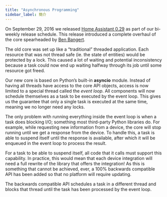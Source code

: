 ```yaml
---
title: "Asynchronous Programming"
sidebar_label: 簡介
---
```


On September 29, 2016 we released [Home Assistant 0.29](https://www.home-assistant.io/blog/2016/09/29/async-sleepiq-emoncms-stocks/) as part of our bi-weekly release schedule. This release introduced a complete overhaul of the core spearheaded by [Ben Bangert](https://github.com/bbangert/).

The old core was set up like a “traditional” threaded application. Each resource that was not thread safe (ie. the state of entities) would be protected by a lock. This caused a lot of waiting and potential inconsistency because a task could now end up waiting halfway through its job until some resource got freed.

Our new core is based on Python’s built-in **asyncio** module. Instead of having all threads have access to the core API objects, access is now limited to a special thread called the *event loop*. All components will now schedule themselves as a task to be executed by the event loop. This gives us the guarantee that only a single task is executed at the same time, meaning we no longer need any locks.

The only problem with running everything inside the event loop is when a task does blocking I/O; something most third-party Python libraries do. For example, while requesting new information from a device, the core will stop running until we get a response from the device. To handle this, a task is able to suspend itself until the response is available, after which it will be enqueued in the event loop to process the result.

For a task to be able to suspend itself, all code that it calls must support this capability. In practice, this would mean that each device integration will need a full rewrite of the library that offers the integration! As this is something that cannot be achieved, ever, a 100% backwards compatible API has been added so that no platform will require updating.

The backwards compatible API schedules a task in a different thread and blocks that thread until the task has been processed by the event loop.